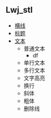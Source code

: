 ## Lwj_stl
* [横线](#横线)
* [标题](#标题)
* [文本](#文本)
    * 普通文本
        * df 
    * 单行文本
    * 多行文本
    * 文字高亮
    * 换行
    * 斜体
    * 粗体
    * 删除线
